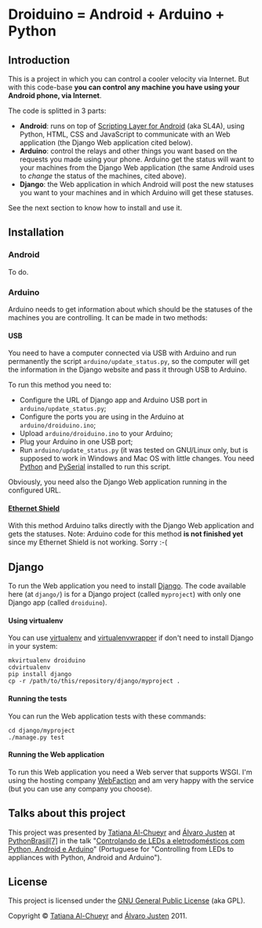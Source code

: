 Droiduino = Android + Arduino + Python
======================================

Introduction
------------

This is a project in which you can control a cooler velocity via Internet. But
with this code-base __you can control any machine you have using your Android
phone, via Internet__.

The code is splitted in 3 parts:

- __Android__: runs on top of [Scripting Layer for
Android](http://code.google.com/p/android-scripting/) (aka SL4A), using Python,
  HTML, CSS and JavaScript to communicate with an Web application (the Django
  Web application cited below).
- __Arduino__: control the relays and other things you want based on the
  requests you made using your phone. Arduino get the status will want to your
  machines from the Django Web application (the same Android uses to *change*
  the status of the machines, cited above).
- __Django__: the Web application in which Android will post the new statuses
  you want to your machines and in which Arduino will get these statuses.

See the next section to know how to install and use it.

Installation
------------

### Android

To do.


### Arduino

Arduino needs to get information about which should be the statuses of the
machines you are controlling. It can be made in two methods:

#### USB

You need to have a computer connected via USB with Arduino and run
permanently the script `arduino/update_status.py`, so the computer will get
the information in the Django website and pass it through USB to Arduino.

To run this method you need to:

- Configure the URL of Django app and Arduino USB port in
  `arduino/update_status.py`;
- Configure the ports you are using in the Arduino at `arduino/droiduino.ino`;
- Upload `arduino/droiduino.ino` to your Arduino;
- Plug your Arduino in one USB port;
- Run `arduino/update_status.py` (it was tested on GNU/Linux only, but is
  supposed to work in Windows and Mac OS with little changes. You need
  [Python](http://www.python.org/) and
  [PySerial](http://pyserial.sourceforge.net/) installed to run this script.

Obviously, you need also the Django Web application running in the configured
URL.


#### [Ethernet Shield](http://www.arduino.cc/en/Main/ArduinoEthernetShield)

With this method Arduino talks directly with the Django Web application and
gets the statuses. Note: Arduino code for this method __is not finished yet__
since my Ethernet Shield is not working. Sorry :-(


Django
------

To run the Web application you need to install
[Django](http://djangoproject.com). The code available here (at `django/`) is
for a Django project (called `myproject`) with only one Django app (called
`droiduino`).


#### Using virtualenv

You can use [virtualenv](http://pypi.python.org/pypi/virtualenv) and
[virtualenvwrapper](http://pypi.python.org/pypi/virtualenvwrapper) if don't
need to install Django in your system:

    mkvirtualenv droiduino
    cdvirtualenv 
    pip install django
    cp -r /path/to/this/repository/django/myproject .


#### Running the tests

You can run the Web application tests with these commands:

    cd django/myproject
    ./manage.py test


#### Running the Web application

To run this Web application you need a Web server that supports WSGI. I'm using
the hosting company [WebFaction](http://bit.ly/host-python) and am very happy
with the service (but you can use any company you choose).


Talks about this project
------------------------

This project was presented by [Tatiana Al-Chueyr](http://tatialchueyr.com/) and
[Álvaro Justen](http://blog.justen.eng.br/) at
[PythonBrasil\[7\]](http://www.pythonbrasil.org.br/) in the talk "[Controlando
de LEDs a eletrodomésticos com Python, Android e
Arduino](http://www.pythonbrasil.org.br/2011/programacao/diaria/grade-do-evento/mobilidade-e-sistemas-embarcados/controlando-de-leds-a-eletrodomesticos-com-python-android-e-arduino)"
(Portuguese for "Controlling from LEDs to appliances with Python, Android and
Arduino").


License
-------

This project is licensed under the [GNU General Public
License](http://www.gnu.org/copyleft/gpl.html) (aka GPL).

Copyright &copy; [Tatiana Al-Chueyr](http://tatialchueyr.com/) and
[Álvaro Justen](http://blog.justen.eng.br/) 2011.
